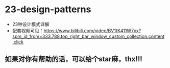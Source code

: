 # 23-design-patterns
- 23种设计模式详解
- 配套视频可见：<https://www.bilibili.com/video/BV1tK411W7xx?spm_id_from=333.788.top_right_bar_window_custom_collection.content.click>

## 如果对你有帮助的话，可以给个star麻，thx!!!
